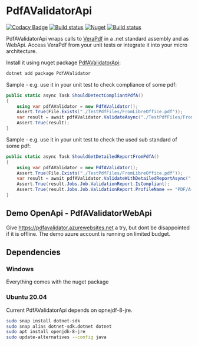 # PdfAValidatorApi

[![Codacy Badge](https://api.codacy.com/project/badge/Grade/30d54e6caa344b12b27f0d725cac52d9)](https://app.codacy.com/app/stesee/PdfAValidatorApi?utm_source=github.com&utm_medium=referral&utm_content=Codeuctivity/PdfAValidatorApi&utm_campaign=Badge_Grade_Settings)
[![Build status](https://ci.appveyor.com/api/projects/status/hwa0obfdvoxy9wkw?svg=true)](https://ci.appveyor.com/project/stesee/pdfavalidatorapi) [![Nuget](https://img.shields.io/nuget/v/PdfaValidator.svg)](https://www.nuget.org/packages/PdfAValidator/)
[![Build status](https://codeuctivity.visualstudio.com/PdfAValidatorApi/_apis/build/status/PdfAValidator%20-%20CI)](https://codeuctivity.visualstudio.com/PdfAValidatorApi/_build/latest?definitionId=1)

PdfAValidatorApi wraps calls to [VeraPdf](http://www.preforma-project.eu/pdfa-conformance-checker.html) in a .net standard assembly and as WebApi. Access VeraPdf from your unit tests or integrate it into your micro architecture.

Install it using nuget package [PdfAValidatorApi](https://www.nuget.org/packages/PdfAValidator/):

```PowerShell
dotnet add package PdfAValidator
```

Sample - e.g. use it in your unit test to check compliance of some pdf:

```csharp
public static async Task ShouldDetectCompliantPdfA()
{
    using var pdfAValidator = new PdfAValidator();
    Assert.True(File.Exists("./TestPdfFiles/FromLibreOffice.pdf"));
    var result = await pdfAValidator.ValidateAsync("./TestPdfFiles/FromLibreOffice.pdf");
    Assert.True(result);
}
```

Sample - e.g. use it in your unit test to check the used sub standard of some pdf:

```csharp
public static async Task ShouldGetDetailedReportFromPdfA()
{
    using var pdfAValidator = new PdfAValidator();
    Assert.True(File.Exists("./TestPdfFiles/FromLibreOffice.pdf"));
    var result = await pdfAValidator.ValidateWithDetailedReportAsync("./TestPdfFiles/FromLibreOffice.pdf");
    Assert.True(result.Jobs.Job.ValidationReport.IsCompliant);
    Assert.True(result.Jobs.Job.ValidationReport.ProfileName == "PDF/A-1A validation profile");
}
```

## Demo OpenApi - PdfAValidatorWebApi

Give <https://pdfavalidator.azurewebsites.net> a try, but dont be disappointed if it is offline. The demo azure account is running on limited budget.

## Dependencies

### Windows

Everything comes with the nuget package

### Ubuntu 20.04

Current PdfAValidatorApi depends on opnejdf-8-jre.

```bash
sudo snap install dotnet-sdk
sudo snap alias dotnet-sdk.dotnet dotnet
sudo apt install openjdk-8-jre
sudo update-alternatives --config java
```
